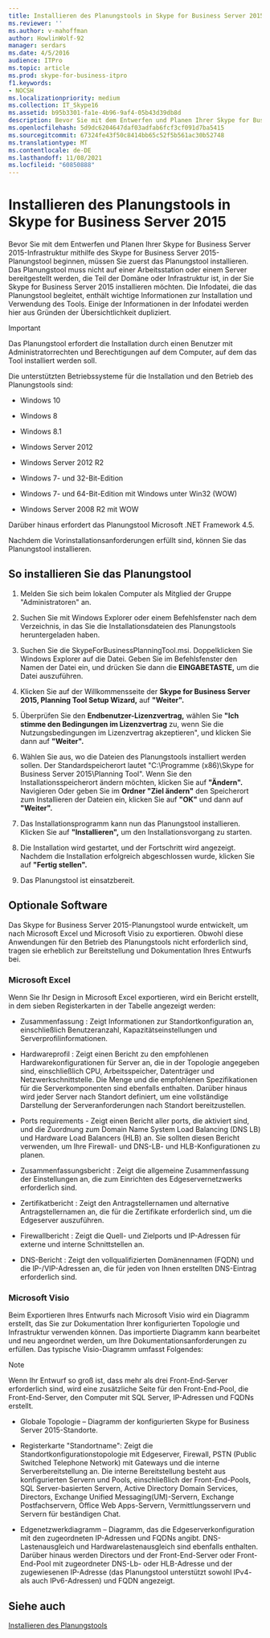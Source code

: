 ```yaml
---
title: Installieren des Planungstools in Skype for Business Server 2015
ms.reviewer: ''
ms.author: v-mahoffman
author: HowlinWolf-92
manager: serdars
ms.date: 4/5/2016
audience: ITPro
ms.topic: article
ms.prod: skype-for-business-itpro
f1.keywords:
- NOCSH
ms.localizationpriority: medium
ms.collection: IT_Skype16
ms.assetid: b95b3301-fa1e-4b96-9af4-05b43d39db8d
description: Bevor Sie mit dem Entwerfen und Planen Ihrer Skype for Business Server 2015-Infrastruktur mithilfe des Skype for Business Server 2015-Planungstool beginnen, müssen Sie zuerst das Planungstool installieren. Das Planungstool muss nicht auf einer Arbeitsstation oder einem Server bereitgestellt werden, die Teil der Domäne oder Infrastruktur ist, in der Sie Skype for Business Server 2015 installieren möchten. Die Infodatei, die das Planungstool begleitet, enthält wichtige Informationen zur Installation und Verwendung des Tools. Einige der Informationen in der Infodatei werden hier aus Gründen der Übersichtlichkeit dupliziert.
ms.openlocfilehash: 5d9dc6204647daf03adfab6fcf3cf091d7ba5415
ms.sourcegitcommit: 67324fe43f50c8414bb65c52f5b561ac30b52748
ms.translationtype: MT
ms.contentlocale: de-DE
ms.lasthandoff: 11/08/2021
ms.locfileid: "60850888"
---
```

# <a name="install-the-planning-tool-in-skype-for-business-server-2015"></a>Installieren des Planungstools in Skype for Business Server 2015

Bevor Sie mit dem Entwerfen und Planen Ihrer Skype for Business Server 2015-Infrastruktur mithilfe des Skype for Business Server 2015-Planungstool beginnen, müssen Sie zuerst das Planungstool installieren. Das Planungstool muss nicht auf einer Arbeitsstation oder einem Server bereitgestellt werden, die Teil der Domäne oder Infrastruktur ist, in der Sie Skype for Business Server 2015 installieren möchten. Die Infodatei, die das Planungstool begleitet, enthält wichtige Informationen zur Installation und Verwendung des Tools. Einige der Informationen in der Infodatei werden hier aus Gründen der Übersichtlichkeit dupliziert.

> [!IMPORTANT]
> Das Planungstool erfordert die Installation durch einen Benutzer mit Administratorrechten und Berechtigungen auf dem Computer, auf dem das Tool installiert werden soll.

Die unterstützten Betriebssysteme für die Installation und den Betrieb des Planungstools sind:

- Windows 10

- Windows 8

- Windows 8.1

- Windows Server 2012

- Windows Server 2012 R2

- Windows 7- und 32-Bit-Edition

- Windows 7- und 64-Bit-Edition mit Windows unter Win32 (WOW)

- Windows Server 2008 R2 mit WOW

Darüber hinaus erfordert das Planungstool Microsoft .NET Framework 4.5.

Nachdem die Vorinstallationsanforderungen erfüllt sind, können Sie das Planungstool installieren.



## <a name="to-install-the-planning-tool"></a>So installieren Sie das Planungstool

1. Melden Sie sich beim lokalen Computer als Mitglied der Gruppe "Administratoren" an.

2. Suchen Sie mit Windows Explorer oder einem Befehlsfenster nach dem Verzeichnis, in das Sie die Installationsdateien des Planungstools heruntergeladen haben.

3. Suchen Sie die SkypeForBusinessPlanningTool.msi. Doppelklicken Sie Windows Explorer auf die Datei. Geben Sie im Befehlsfenster den Namen der Datei ein, und drücken Sie dann die **EINGABETASTE,** um die Datei auszuführen.

4. Klicken Sie auf der Willkommensseite der **Skype for Business Server 2015, Planning Tool Setup Wizard,** auf **"Weiter".**

5. Überprüfen Sie den **Endbenutzer-Lizenzvertrag,** wählen Sie **"Ich stimme den Bedingungen im Lizenzvertrag** zu, wenn Sie die Nutzungsbedingungen im Lizenzvertrag akzeptieren", und klicken Sie dann auf **"Weiter".**

6. Wählen Sie aus, wo die Dateien des Planungstools installiert werden sollen. Der Standardspeicherort lautet "C:\Programme (x86)\Skype for Business Server 2015\Planning Tool". Wenn Sie den Installationsspeicherort ändern möchten, klicken Sie auf **"Ändern".** Navigieren Oder geben Sie im **Ordner "Ziel ändern"** den Speicherort zum Installieren der Dateien ein, klicken Sie auf **"OK"** und dann auf **"Weiter".**

7. Das Installationsprogramm kann nun das Planungstool installieren. Klicken Sie auf **"Installieren",** um den Installationsvorgang zu starten.

8. Die Installation wird gestartet, und der Fortschritt wird angezeigt. Nachdem die Installation erfolgreich abgeschlossen wurde, klicken Sie auf **"Fertig stellen".**

9. Das Planungstool ist einsatzbereit.

## <a name="optional-software"></a>Optionale Software
<a name="Optional_Software"> </a>

Das Skype for Business Server 2015-Planungstool wurde entwickelt, um nach Microsoft Excel und Microsoft Visio zu exportieren. Obwohl diese Anwendungen für den Betrieb des Planungstools nicht erforderlich sind, tragen sie erheblich zur Bereitstellung und Dokumentation Ihres Entwurfs bei.

### <a name="microsoft-excel"></a>Microsoft Excel

Wenn Sie Ihr Design in Microsoft Excel exportieren, wird ein Bericht erstellt, in dem sieben Registerkarten in der Tabelle angezeigt werden:

- Zusammenfassung : Zeigt Informationen zur Standortkonfiguration an, einschließlich Benutzeranzahl, Kapazitätseinstellungen und Serverprofilinformationen.

- Hardwareprofil : Zeigt einen Bericht zu den empfohlenen Hardwarekonfigurationen für Server an, die in der Topologie angegeben sind, einschließlich CPU, Arbeitsspeicher, Datenträger und Netzwerkschnittstelle. Die Menge und die empfohlenen Spezifikationen für die Serverkomponenten sind ebenfalls enthalten. Darüber hinaus wird jeder Server nach Standort definiert, um eine vollständige Darstellung der Serveranforderungen nach Standort bereitzustellen.

- Ports requirements - Zeigt einen Bericht aller ports, die aktiviert sind, und die Zuordnung zum Domain Name System Load Balancing (DNS LB) und Hardware Load Balancers (HLB) an. Sie sollten diesen Bericht verwenden, um Ihre Firewall- und DNS-LB- und HLB-Konfigurationen zu planen.

- Zusammenfassungsbericht : Zeigt die allgemeine Zusammenfassung der Einstellungen an, die zum Einrichten des Edgeservernetzwerks erforderlich sind.

- Zertifikatbericht : Zeigt den Antragstellernamen und alternative Antragstellernamen an, die für die Zertifikate erforderlich sind, um die Edgeserver auszuführen.

- Firewallbericht : Zeigt die Quell- und Zielports und IP-Adressen für externe und interne Schnittstellen an.

- DNS-Bericht : Zeigt den vollqualifizierten Domänennamen (FQDN) und die IP-/VIP-Adressen an, die für jeden von Ihnen erstellten DNS-Eintrag erforderlich sind.

### <a name="microsoft-visio"></a>Microsoft Visio

Beim Exportieren Ihres Entwurfs nach Microsoft Visio wird ein Diagramm erstellt, das Sie zur Dokumentation Ihrer konfigurierten Topologie und Infrastruktur verwenden können. Das importierte Diagramm kann bearbeitet und neu angeordnet werden, um Ihre Dokumentationsanforderungen zu erfüllen. Das typische Visio-Diagramm umfasst Folgendes:

> [!NOTE]
> Wenn Ihr Entwurf so groß ist, dass mehr als drei Front-End-Server erforderlich sind, wird eine zusätzliche Seite für den Front-End-Pool, die Front-End-Server, den Computer mit SQL Server, IP-Adressen und FQDNs erstellt.

- Globale Topologie – Diagramm der konfigurierten Skype for Business Server 2015-Standorte.

- Registerkarte "Standortname": Zeigt die Standortkonfigurationstopologie mit Edgeserver, Firewall, PSTN (Public Switched Telephone Network) mit Gateways und die interne Serverbereitstellung an. Die interne Bereitstellung besteht aus konfigurierten Servern und Pools, einschließlich der Front-End-Pools, SQL Server-basierten Servern, Active Directory Domain Services, Directors, Exchange Unified Messaging(UM)-Servern, Exchange Postfachservern, Office Web Apps-Servern, Vermittlungsservern und Servern für beständigen Chat.

- Edgenetzwerkdiagramm – Diagramm, das die Edgeserverkonfiguration mit den zugeordneten IP-Adressen und FQDNs angibt. DNS-Lastenausgleich und Hardwarelastenausgleich sind ebenfalls enthalten. Darüber hinaus werden Directors und der Front-End-Server oder Front-End-Pool mit zugeordneter DNS-Lb- oder HLB-Adresse und der zugewiesenen IP-Adresse (das Planungstool unterstützt sowohl IPv4- als auch IPv6-Adressen) und FQDN angezeigt.

## <a name="see-also"></a>Siehe auch
<a name="Optional_Software"> </a>

[Installieren des Planungstools](/previous-versions/office/lync-server-2013/lync-server-2013-installing-the-planning-tool)